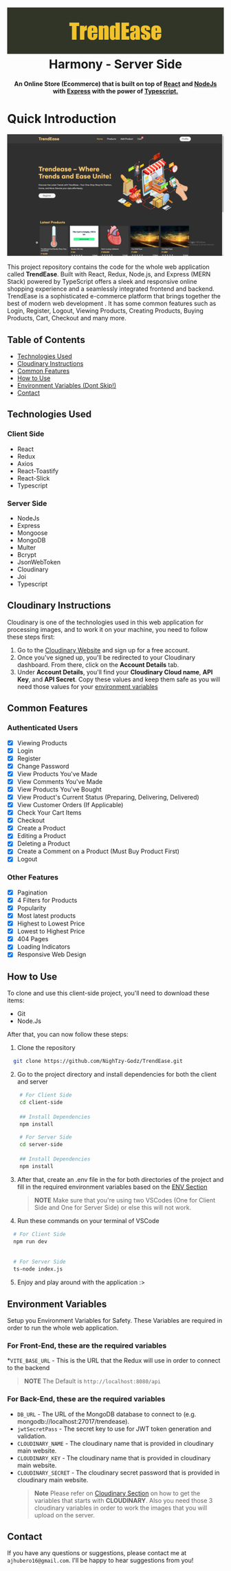 <h1 align="center">
<br>
<img src="https://raw.githubusercontent.com/NighTzy-Godz/TrendEase/master/client-side/src/assets/img/github_banner.png">
<br>
  Harmony - Server Side
<br>
</h1>

<h4 align="center">An Online Store (Ecommerce) that is built on top of <a href="https://react.dev" target="_blank">React</a> and <a href="https://nodejs.org/en"> NodeJs </a> with <a href="https://expressjs.com">Express</a> with the power of <a href="https://www.typescriptlang.org">Typescript.</a></h4>

# Quick Introduction

<img src="https://raw.githubusercontent.com/NighTzy-Godz/TrendEase/master/client-side/src/assets/img/trendease_home.png">

This project repository contains the code for the whole web application called **TrendEase**. Built with React, Redux, Node.js, and Express (MERN Stack) powered by TypeScript offers a sleek and responsive online shopping experience and a seamlessly integrated frontend and backend. TrendEase is a sophisticated e-commerce platform that brings together the best of modern web development . It has some common features such as Login, Register, Logout, Viewing Products, Creating Products, Buying Products, Cart, Checkout and many more.

## Table of Contents

- [Technologies Used](#technologies-used)
- [Cloudinary Instructions](#cloudinary-instructions)
- [Common Features](#common-features)
- [How to Use](#how-to-use)
- [Environment Variables (Dont Skip!)](#environment-variables)
- [Contact](#contact)

## Technologies Used

### Client Side

- React
- Redux
- Axios
- React-Toastify
- React-Slick
- Typescript

### Server Side

- NodeJs
- Express
- Mongoose
- MongoDB
- Multer
- Bcrypt
- JsonWebToken
- Cloudinary
- Joi
- Typescript

## Cloudinary Instructions

Cloudinary is one of the technologies used in this web application for processing images, and to work it on your machine, you need to follow these steps first:

1. Go to the [Cloudinary Website](https://cloudinary.com) and sign up for a free account.
2. Once you've signed up, you'll be redirected to your Cloudinary dashboard. From there, click on the **Account Details** tab.
3. Under **Account Details**, you'll find your **Cloudinary Cloud name**, **API Key**, and **API Secret**. Copy these values and keep them safe as you will need those values for your [environment variables](#environment-variables)

## Common Features

### Authenticated Users

- [x] Viewing Products
- [x] Login
- [x] Register
- [x] Change Password
- [x] View Products You've Made
- [x] View Comments You've Made
- [x] View Products You've Bought
- [x] View Product's Current Status (Preparing, Delivering, Delivered)
- [x] View Customer Orders (If Applicable)
- [x] Check Your Cart Items
- [x] Checkout
- [x] Create a Product
- [x] Editing a Product
- [x] Deleting a Product
- [x] Create a Comment on a Product (Must Buy Product First)
- [x] Logout

### Other Features

- [x] Pagination
- [x] 4 Filters for Products
- [x] Popularity
- [x] Most latest products
- [x] Highest to Lowest Price
- [x] Lowest to Highest Price
- [x] 404 Pages
- [x] Loading Indicators
- [x] Responsive Web Design

## How to Use

To clone and use this client-side project, you'll need to download these items:

- Git
- Node.Js

After that, you can now follow these steps:

1. Clone the repository

```bash
  git clone https://github.com/NighTzy-Godz/TrendEase.git

```

2. Go to the project directory and install dependencies for both the client and server

```bash
    # For Client Side
    cd client-side

    ## Install Dependencies
    npm install
```

```bash
    # For Server Side
    cd server-side

    ## Install Dependencies
    npm install
```

3. After that, create an .env file in the for both directories of the project and fill in the required environment variables based on the [ENV Section](#environment-variables)

   > **NOTE**
   > Make sure that you're using two VSCodes (One for Client Side and One for Server Side) or else this will not work.

4. Run these commands on your terminal of VSCode

```bash
  # For Client Side
  npm run dev
```

```bash

  # For Server Side
  ts-node index.js
```

5. Enjoy and play around with the application :>

## Environment Variables

Setup you Environment Variables for Safety. These Variables are required in order to run the whole web application.

### For Front-End, these are the required variables

\*`VITE_BASE_URL` - This is the URL that the Redux will use in order to connect to the backend

> **NOTE**
> The Default is `http://localhost:8080/api`

### For Back-End, these are the required variables

- `DB_URL` - The URL of the MongoDB database to connect to (e.g. mongodb://localhost:27017/trendease).
- `jwtSecretPass` - The secret key to use for JWT token generation and validation.
- `CLOUDINARY_NAME` - The cloudinary name that is provided in cloudinary main website.
- `CLOUDINARY_KEY` - The cloudinary name that is provided in cloudinary main website.
- `CLOUDINARY_SECRET` - The cloudinary secret password that is provided in cloudinary main website.
  > **Note**
  > Please refer on [Cloudinary Section](#cloudinary-instructions) on how to get the variables that starts with **CLOUDINARY**. Also you need those 3 cloudinary variables in order to work the images that you will upload on the server.

## Contact

If you have any questions or suggestions, please contact me at `ajhubero16@gmail.com`. I'll be happy to hear suggestions from you!
